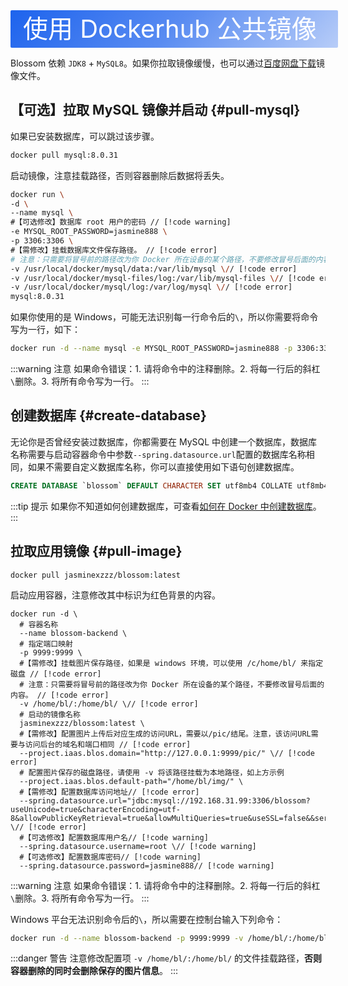 <script setup lang="ts">
import { onMounted } from 'vue'
import { info } from '../../scripts/stat-api'

onMounted(() => {
  info()
})
</script>

<div class="docker">使用 Dockerhub 公共镜像</div>

Blossom 依赖 `JDK8` + `MySQL8`。如果你拉取镜像缓慢，也可以通过[百度网盘下载](../about/download#baidu)镜像文件。

## 【可选】拉取 MySQL 镜像并启动 {#pull-mysql}

如果已安装数据库，可以跳过该步骤。

```bash
docker pull mysql:8.0.31
```

启动镜像，注意挂载路径，否则容器删除后数据将丢失。

```bash
docker run \
-d \
--name mysql \
#【可选修改】数据库 root 用户的密码 // [!code warning]
-e MYSQL_ROOT_PASSWORD=jasmine888 \
-p 3306:3306 \
#【需修改】挂载数据库文件保存路径。 // [!code error]
# 注意：只需要将冒号前的路径改为你 Docker 所在设备的某个路径，不要修改冒号后面的内容。 // [!code error]
-v /usr/local/docker/mysql/data:/var/lib/mysql \// [!code error]
-v /usr/local/docker/mysql-files/log:/var/lib/mysql-files \// [!code error]
-v /usr/local/docker/mysql/log:/var/log/mysql \// [!code error]
mysql:8.0.31
```

如果你使用的是 Windows，可能无法识别每一行命令后的`\`，所以你需要将命令写为一行，如下：

```bash
docker run -d --name mysql -e MYSQL_ROOT_PASSWORD=jasmine888 -p 3306:3306 -v /usr/local/docker/mysql/data:/var/lib/mysql -v /usr/local/docker/mysql-files/log:/var/lib/mysql-files -v /usr/local/docker/mysql/log:/var/log/mysql mysql:8.0.31
```

:::warning 注意
如果命令错误：1. 请将命令中的注释删除。2. 将每一行后的斜杠`\`删除。3. 将所有命令写为一行。
:::

## 创建数据库 {#create-database}

无论你是否曾经安装过数据库，你都需要在 MySQL 中创建一个数据库，数据库名称需要与启动容器命令中参数`--spring.datasource.url`配置的数据库名称相同，如果不需要自定义数据库名称，你可以直接使用如下语句创建数据库。

```sql
CREATE DATABASE `blossom` DEFAULT CHARACTER SET utf8mb4 COLLATE utf8mb4_bin;
```

:::tip 提示
如果你不知道如何创建数据库，可查看[如何在 Docker 中创建数据库](./faq#how-create-database)。
:::

## 拉取应用镜像 {#pull-image}

```
docker pull jasminexzzz/blossom:latest
```

启动应用容器，注意修改其中标识为红色背景的内容。

```bash:line-numbers
docker run -d \
  # 容器名称
  --name blossom-backend \
  # 指定端口映射
  -p 9999:9999 \
  #【需修改】挂载图片保存路径，如果是 windows 环境，可以使用 /c/home/bl/ 来指定磁盘 // [!code error]
  # 注意：只需要将冒号前的路径改为你 Docker 所在设备的某个路径，不要修改冒号后面的内容。 // [!code error]
  -v /home/bl/:/home/bl/ \// [!code error]
  # 启动的镜像名称
  jasminexzzz/blossom:latest \
  #【需修改】配置图片上传后对应生成的访问URL，需要以/pic/结尾。注意，该访问URL需要与访问后台的域名和端口相同 // [!code error]
  --project.iaas.blos.domain="http://127.0.0.1:9999/pic/" \// [!code error]
  # 配置图片保存的磁盘路径，请使用 -v 将该路径挂载为本地路径，如上方示例
  --project.iaas.blos.default-path="/home/bl/img/" \
  #【需修改】配置数据库访问地址// [!code error]
  --spring.datasource.url="jdbc:mysql://192.168.31.99:3306/blossom?useUnicode=true&characterEncoding=utf-8&allowPublicKeyRetrieval=true&allowMultiQueries=true&useSSL=false&&serverTimezone=GMT%2B8" \// [!code error]
  #【可选修改】配置数据库用户名// [!code warning]
  --spring.datasource.username=root \// [!code warning]
  #【可选修改】配置数据库密码// [!code warning]
  --spring.datasource.password=jasmine888// [!code warning]
```

:::warning 注意
如果命令错误：1. 请将命令中的注释删除。2. 将每一行后的斜杠`\`删除。3. 将所有命令写为一行。
:::

Windows 平台无法识别命令后的`\`，所以需要在控制台输入下列命令：

```bash
docker run -d --name blossom-backend -p 9999:9999 -v /home/bl/:/home/bl/ jasminexzzz/blossom:latest --project.iaas.blos.domain="http://127.0.0.1:9999/pic/" --project.iaas.blos.default-path="/home/bl/img/" --spring.datasource.url="jdbc:mysql://192.168.31.99:3306/blossom?useUnicode=true&characterEncoding=utf-8&allowPublicKeyRetrieval=true&allowMultiQueries=true&useSSL=false&&serverTimezone=GMT%2B8" --spring.datasource.username=root --spring.datasource.password=jasmine888
```

:::danger 警告
注意修改配置项 `-v /home/bl/:/home/bl/` 的文件挂载路径，**否则容器删除的同时会删除保存的图片信息**。
:::

<!--@include: ./backend-after-docker-check.md-->

<!--@include: ./backend-after-download.md-->

<style scoped>
.docker {
  width:100%;
  height:60px;
  color: #fff;
  background-image:linear-gradient(135deg,#1D63ED 0%,#1D62EDBA 50%,#1D62ED4F 100%);
  font-size: 40px;
  line-height: 60px;
  padding-left:20px;
  border-radius: 2px;
}
</style>
